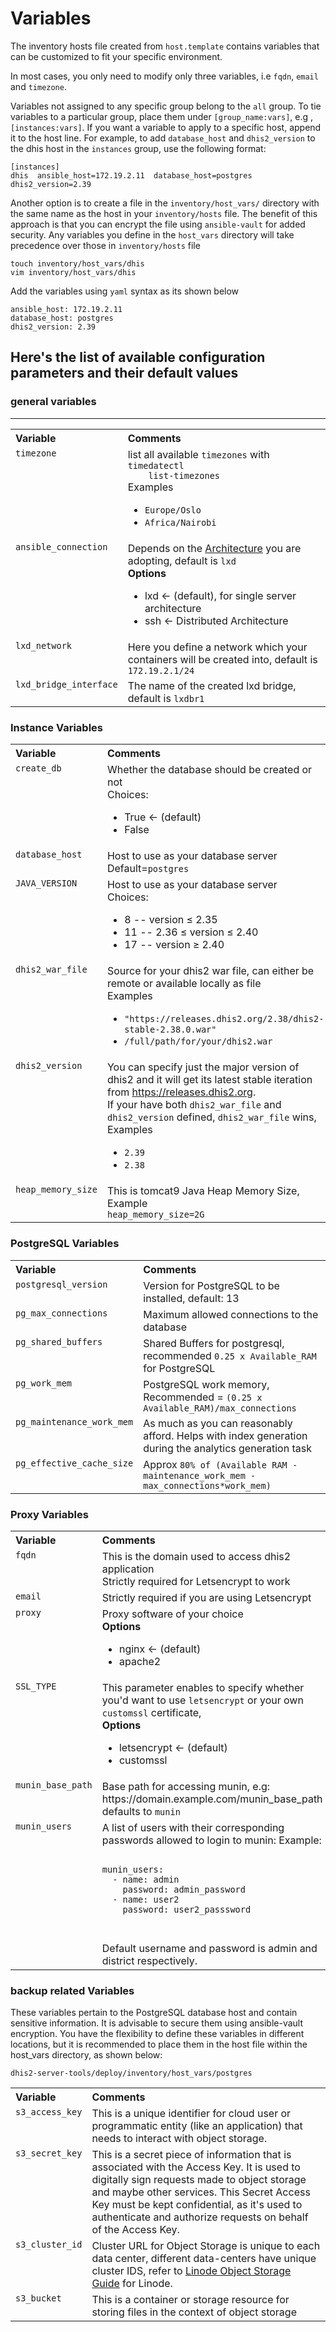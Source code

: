 # Variables
The inventory hosts file created from `host.template` contains variables that can be
customized to fit your specific environment. 

In most cases, you only need to
modify only three variables, i.e  `fqdn`, `email` and `timezone`. 

Variables not assigned to any specific group belong to the `all` group. To tie
variables to a particular group, place them under `[group_name:vars]`, e.g ,
`[instances:vars]`. If you want a variable to apply to a specific host, append
it to the host line. For example, to add `database_host` and `dhis2_version` to
the dhis host in the `instances` group, use the following format:
   ```
[instances]
dhis  ansible_host=172.19.2.11  database_host=postgres  dhis2_version=2.39 
   ```
 Another option is to create a file in the `inventory/host_vars/` directory
 with the same name as the host in your `inventory/hosts` file. The benefit of
 this approach is that you can encrypt the file using `ansible-vault` for added
 security. Any variables you define in the `host_vars` directory will take
 precedence over those in `inventory/hosts` file 

```
touch inventory/host_vars/dhis
vim inventory/host_vars/dhis
```
Add the variables using `yaml` syntax as its shown below 

```
ansible_host: 172.19.2.11
database_host: postgres
dhis2_version: 2.39
```

## Here's the list of available configuration parameters and their default values
### general variables 
---
<table>
  <tr>
    <th style="text-align: left; vertical-align: top;">Variable</th>
    <th style="text-align: left; vertical-align: top;">Comments</th>
  </tr>
  <tr>
    <td style="vertical-align: top; text-align: left;"><code>timezone</code></td>
    <td>list all available <code>timezones</code> with <code>timedatectl
    list-timezones</code>  <br>Examples</strong> <br>
    <ul><li><code>Europe/Oslo</code>
    </li><li><code>Africa/Nairobi</code></li></ul></td>
  </tr>

  <tr>
     <td style="vertical-align: top; text-align: left;"><code>ansible_connection</code></td>
    <td>Depends on the <a
    href="./docs/Deployment-Architectures.md">Architecture</a> you are
    adopting, default is <code>lxd</code> <br> <strong>Options</strong> <br>
    <ul><li>lxd ← (default), for single server architecture </li><li>ssh ←
    Distributed Architecture</li></ul> </td>
  </tr>
<tr>
     <td style="vertical-align: top; text-align: left;"><code>lxd_network</code></td>
    <td>Here you define a network which your containers will be created into,
    default is <code>172.19.2.1/24</code> </td>
  </tr>
 <tr>
<tr>
     <td style="vertical-align: top; text-align: left;"><code>lxd_bridge_interface</code></td>
    <td>The name of the created lxd bridge, default is <code>lxdbr1</code> </td>
  </tr>
 <tr>
</table>

### Instance Variables
<table>
 <tr>
    <th style="text-align: left; vertical-align: top;">Variable</th>
    <th style="text-align: left; vertical-align: top;">Comments</th>
  </tr>
  <tr>
    <td style="vertical-align: top; text-align: left;"><code>create_db</code></td>
    <td> Whether the database should be created or not <br>Choices:</strong>
    <br> <ul><li>True  ← (default) </li><li>False</li></ul> </td>
  </tr>
 <tr>
    <td style="vertical-align: top; text-align: left;"><code>database_host</code></td>
    <td> Host to use as your database server <br> Default=<code>postgres</code> </td>
  </tr>
<tr>
    <td style="vertical-align: top; text-align: left;"><code>JAVA_VERSION</code></td>
    <td> Host to use as your database server <br>Choices:</strong> <br>
    <ul><li>8 -- version ≤ 2.35 </li><li>11 -- 2.36 ≤ version ≤ 2.40</li>
    <li>17 -- version ≥ 2.40</li></ul> </td>
  </tr>
<tr>
    <td style="vertical-align: top; text-align: left;"><code>dhis2_war_file</code></td>
    <td> Source for your dhis2 war file, can either be remote or available
    locally  as file  <br>Examples</strong> <br>
    <ul><li><code>"https://releases.dhis2.org/2.38/dhis2-stable-2.38.0.war"</code>
    </li><li><code>/full/path/for/your/dhis2.war</code></li></ul> </td>
  </tr>

<tr>
    <td style="vertical-align: top; text-align: left;"><code>dhis2_version</code></td>
    <td> You can specify just the major version of dhis2 and it will get its
    latest stable iteration from  <a href="
    https://releases.dhis2.org">https://releases.dhis2.org</a>. <br>If your
    have both <code>dhis2_war_file</code> and <code>dhis2_version</code>
    defined, <code>dhis2_war_file</code> wins,
    <br>Examples</strong> <br> <ul><li><code>2.39</code>
    </li><li><code>2.38</code></li></ul> </td>
 <tr>
    <td style="vertical-align: top; text-align: left;"><code>heap_memory_size</code></td>
    <td> This is tomcat9 Java Heap Memory Size,   <br>Example</strong> <br>
    <code>heap_memory_size=2G </code> </td>
  </tr> </tr>
  
</table>

### PostgreSQL Variables
<table>
 <tr>
    <th style="text-align: left; vertical-align: top;">Variable</th>
    <th style="text-align: left; vertical-align: top;">Comments</th>
  </tr>
<tr>
    <td style="vertical-align: top; text-align: left;"><code>postgresql_version</code></td>
    <td> Version for PostgreSQL to be installed, default: 13 </td>
  </tr>
  <tr>
    <td style="vertical-align: top; text-align: left;"><code>pg_max_connections</code></td>
    <td> Maximum allowed connections to the database </td>
  </tr>
   <tr>
    <td style="vertical-align: top; text-align: left;"><code>pg_shared_buffers</code></td>
    <td> Shared Buffers for postgresql,<br> recommended <code>0.25 x Available_RAM</code> for PostgreSQL </td>
  </tr>
   <tr>
    <td style="vertical-align: top; text-align: left;"><code>pg_work_mem</code></td>
    <td> PostgreSQL work memory, <br> Recommended = <code>(0.25 x Available_RAM)/max_connections</code> </td>
  </tr>
   <tr>
    <td style="vertical-align: top; text-align: left;"><code>pg_maintenance_work_mem</code></td>
    <td> As much as you can reasonably afford.  Helps with index generation during the analytics generation task <br> </td>
  </tr>
   <tr>
    <td style="vertical-align: top; text-align: left;"><code>pg_effective_cache_size</code></td>
    <td> Approx <code>80% of (Available RAM - maintenance_work_mem - max_connections*work_mem)</code> </td>
  </tr>
</table>

### Proxy Variables
<table>
 <tr>
    <th style="text-align: left; vertical-align: top;">Variable</th>
    <th style="text-align: left; vertical-align: top;">Comments</th>
  </tr>
<tr>
    <td style="vertical-align: top; text-align: left;"> <code>fqdn</code></td>
    <td> This is the domain used to access dhis2 application <br>Strictly required for Letsencrypt to work </td>
  </tr>
  <tr>
    <td style="vertical-align: top; text-align: left;"><code>email</code></td>
    <td>Strictly required if you are using Letsencrypt</td>
  </tr>
<tr>
    <td style="vertical-align: top; text-align: left;"><code>proxy</code></td>
    <td> Proxy software of your choice <br> <strong>Options</strong> <br>
    <ul><li>nginx  ← (default)</li><li>apache2</li></ul> </td>
  </tr>
 <tr>
    <td style="vertical-align: top; text-align: left;"><code>SSL_TYPE</code></td>
    <td> This parameter enables to specify whether you'd want to use
    <code>letsencrypt</code> or your own <code>customssl</code>
    certificate,<br> <strong>Options</strong> <br> <ul><li>letsencrypt ←
    (default)</li><li>customssl</li></ul> </td>
  </tr>
  <tr>
    <td style="vertical-align: top; text-align: left;"><code>munin_base_path</code></td>
    <td> Base path for accessing munin, e.g:
    https://domain.example.com/munin_base_path  defaults to <code>munin</code>
    </td>
</tr>
<tr>
    <td style="vertical-align: top; text-align: left;"><code>munin_users</code></td>
    <td>A list of users with their corresponding passwords allowed to login to munin: 
    Example: 
   <pre>
   <code>
munin_users:
  - name: admin
    password: admin_password
  - name: user2
    password: user2_passsword
  </code>
  </pre>
  Default username and password is admin and district respectively. 
 </tr>
</table>


### backup related Variables
These variables pertain to the PostgreSQL database host and contain sensitive
information. It is advisable to secure them using ansible-vault encryption. You
have the flexibility to define these variables in different locations, but it
is recommended to place them in the host file within the host_vars directory,
as shown below:

`dhis2-server-tools/deploy/inventory/host_vars/postgres`

<table>
  <tr>
    <th style="text-align: left; vertical-align: top;">Variable</th>
    <th style="text-align: left; vertical-align: top;">Comments</th>
  </tr>
  <tr>
    <td style="vertical-align: top; text-align: left;"> <code>s3_access_key</code></td>
    <td> This is a unique identifier for cloud user or programmatic entity
    (like an application) that needs to interact with object storage.  </td>
  </tr>
  <tr>
    <td style="vertical-align: top; text-align: left;"> <code>s3_secret_key</code></td>
    <td> This is a secret piece of information that is associated with the
    Access Key. It is used to digitally sign requests made to object storage
    and maybe other services. This Secret Access Key must be kept confidential,
    as it's used to authenticate and authorize requests on behalf of the Access
    Key. </td>
  </tr>
  <tr>
    <td style="vertical-align: top; text-align: left;"> <code>s3_cluster_id</code></td>
    <td> Cluster URL for Object Storage is unique to each data center,
    different data-centers have unique cluster IDS, refer to
    <a href="https://www.linode.com/docs/products/storage/object-storage/guides/urls/#cluster-url-s3-endpoint">Linode Object Storage Guide</a>
    for Linode. </td>
  </tr>
  <tr>
    <td style="vertical-align: top; text-align: left;"> <code>s3_bucket</code></td>
    <td> This is a container or storage resource for storing files in the
    context of object storage</t>
  </tr>
</table>

